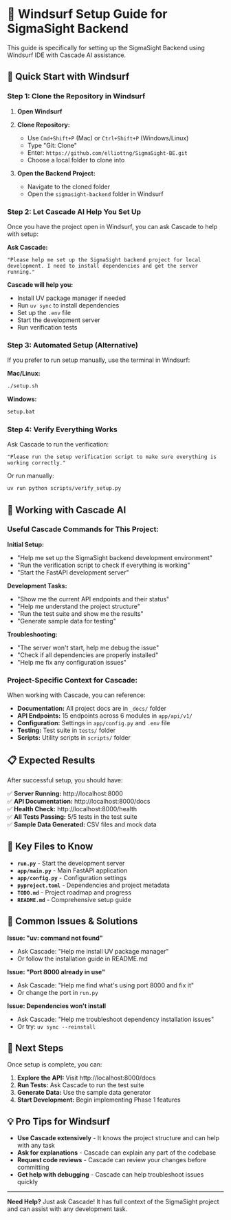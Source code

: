 # 🌊 Windsurf Setup Guide for SigmaSight Backend

This guide is specifically for setting up the SigmaSight Backend using Windsurf IDE with Cascade AI assistance.

## 🚀 Quick Start with Windsurf

### Step 1: Clone the Repository in Windsurf

1. **Open Windsurf**
2. **Clone Repository:**
   - Use `Cmd+Shift+P` (Mac) or `Ctrl+Shift+P` (Windows/Linux)
   - Type "Git: Clone"
   - Enter: `https://github.com/elliottng/SigmaSight-BE.git`
   - Choose a local folder to clone into

3. **Open the Backend Project:**
   - Navigate to the cloned folder
   - Open the `sigmasight-backend` folder in Windsurf

### Step 2: Let Cascade AI Help You Set Up

Once you have the project open in Windsurf, you can ask Cascade to help with setup:

**Ask Cascade:**
```
"Please help me set up the SigmaSight backend project for local development. I need to install dependencies and get the server running."
```

**Cascade will help you:**
- Install UV package manager if needed
- Run `uv sync` to install dependencies
- Set up the `.env` file
- Start the development server
- Run verification tests

### Step 3: Automated Setup (Alternative)

If you prefer to run setup manually, use the terminal in Windsurf:

**Mac/Linux:**
```bash
./setup.sh
```

**Windows:**
```cmd
setup.bat
```

### Step 4: Verify Everything Works

Ask Cascade to run the verification:
```
"Please run the setup verification script to make sure everything is working correctly."
```

Or run manually:
```bash
uv run python scripts/verify_setup.py
```

## 🤖 Working with Cascade AI

### Useful Cascade Commands for This Project:

**Initial Setup:**
- "Help me set up the SigmaSight backend development environment"
- "Run the verification script to check if everything is working"
- "Start the FastAPI development server"

**Development Tasks:**
- "Show me the current API endpoints and their status"
- "Help me understand the project structure"
- "Run the test suite and show me the results"
- "Generate sample data for testing"

**Troubleshooting:**
- "The server won't start, help me debug the issue"
- "Check if all dependencies are properly installed"
- "Help me fix any configuration issues"

### Project-Specific Context for Cascade:

When working with Cascade, you can reference:
- **Documentation:** All project docs are in `_docs/` folder
- **API Endpoints:** 15 endpoints across 6 modules in `app/api/v1/`
- **Configuration:** Settings in `app/config.py` and `.env` file
- **Testing:** Test suite in `tests/` folder
- **Scripts:** Utility scripts in `scripts/` folder

## 📋 Expected Results

After successful setup, you should have:

✅ **Server Running:** http://localhost:8000  
✅ **API Documentation:** http://localhost:8000/docs  
✅ **Health Check:** http://localhost:8000/health  
✅ **All Tests Passing:** 5/5 tests in the test suite  
✅ **Sample Data Generated:** CSV files and mock data  

## 🔧 Key Files to Know

- **`run.py`** - Start the development server
- **`app/main.py`** - Main FastAPI application
- **`app/config.py`** - Configuration settings
- **`pyproject.toml`** - Dependencies and project metadata
- **`TODO.md`** - Project roadmap and progress
- **`README.md`** - Comprehensive setup guide

## 🐛 Common Issues & Solutions

**Issue: "uv: command not found"**
- Ask Cascade: "Help me install UV package manager"
- Or follow the installation guide in README.md

**Issue: "Port 8000 already in use"**
- Ask Cascade: "Help me find what's using port 8000 and fix it"
- Or change the port in `run.py`

**Issue: Dependencies won't install**
- Ask Cascade: "Help me troubleshoot dependency installation issues"
- Or try: `uv sync --reinstall`

## 🎯 Next Steps

Once setup is complete, you can:

1. **Explore the API:** Visit http://localhost:8000/docs
2. **Run Tests:** Ask Cascade to run the test suite
3. **Generate Data:** Use the sample data generator
4. **Start Development:** Begin implementing Phase 1 features

## 💡 Pro Tips for Windsurf

- **Use Cascade extensively** - It knows the project structure and can help with any task
- **Ask for explanations** - Cascade can explain any part of the codebase
- **Request code reviews** - Cascade can review your changes before committing
- **Get help with debugging** - Cascade can help troubleshoot issues quickly

---

**Need Help?** Just ask Cascade! It has full context of the SigmaSight project and can assist with any development task.
